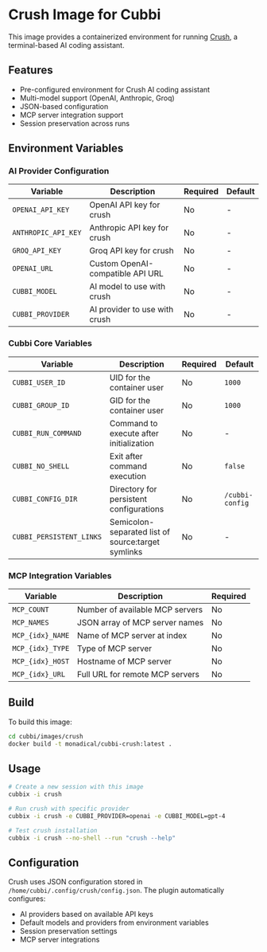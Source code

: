 # Crush Image for Cubbi

This image provides a containerized environment for running [Crush](https://github.com/charmbracelet/crush), a terminal-based AI coding assistant.

## Features

- Pre-configured environment for Crush AI coding assistant
- Multi-model support (OpenAI, Anthropic, Groq)
- JSON-based configuration
- MCP server integration support
- Session preservation across runs

## Environment Variables

### AI Provider Configuration

| Variable | Description | Required | Default |
|----------|-------------|----------|---------|
| `OPENAI_API_KEY` | OpenAI API key for crush | No | - |
| `ANTHROPIC_API_KEY` | Anthropic API key for crush | No | - |
| `GROQ_API_KEY` | Groq API key for crush | No | - |
| `OPENAI_URL` | Custom OpenAI-compatible API URL | No | - |
| `CUBBI_MODEL` | AI model to use with crush | No | - |
| `CUBBI_PROVIDER` | AI provider to use with crush | No | - |

### Cubbi Core Variables

| Variable | Description | Required | Default |
|----------|-------------|----------|---------|
| `CUBBI_USER_ID` | UID for the container user | No | `1000` |
| `CUBBI_GROUP_ID` | GID for the container user | No | `1000` |
| `CUBBI_RUN_COMMAND` | Command to execute after initialization | No | - |
| `CUBBI_NO_SHELL` | Exit after command execution | No | `false` |
| `CUBBI_CONFIG_DIR` | Directory for persistent configurations | No | `/cubbi-config` |
| `CUBBI_PERSISTENT_LINKS` | Semicolon-separated list of source:target symlinks | No | - |

### MCP Integration Variables

| Variable | Description | Required |
|----------|-------------|----------|
| `MCP_COUNT` | Number of available MCP servers | No |
| `MCP_NAMES` | JSON array of MCP server names | No |
| `MCP_{idx}_NAME` | Name of MCP server at index | No |
| `MCP_{idx}_TYPE` | Type of MCP server | No |
| `MCP_{idx}_HOST` | Hostname of MCP server | No |
| `MCP_{idx}_URL` | Full URL for remote MCP servers | No |

## Build

To build this image:

```bash
cd cubbi/images/crush
docker build -t monadical/cubbi-crush:latest .
```

## Usage

```bash
# Create a new session with this image
cubbix -i crush

# Run crush with specific provider
cubbix -i crush -e CUBBI_PROVIDER=openai -e CUBBI_MODEL=gpt-4

# Test crush installation
cubbix -i crush --no-shell --run "crush --help"
```

## Configuration

Crush uses JSON configuration stored in `/home/cubbi/.config/crush/config.json`. The plugin automatically configures:

- AI providers based on available API keys
- Default models and providers from environment variables
- Session preservation settings
- MCP server integrations